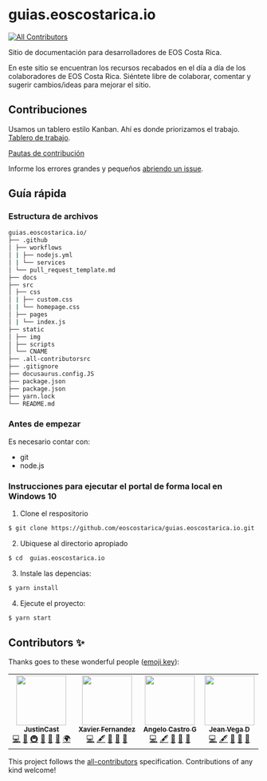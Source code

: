 # guias.eoscostarica.io
<!-- ALL-CONTRIBUTORS-BADGE:START - Do not remove or modify this section -->
[![All Contributors](https://img.shields.io/badge/all_contributors-4-orange.svg?style=flat-square)](#contributors-)
<!-- ALL-CONTRIBUTORS-BADGE:END -->

Sitio de documentación para desarrolladores de EOS Costa Rica.

En este sitio se encuentran los recursos recabados en el día a día de los colaboradores de EOS Costa Rica. Siéntete libre de colaborar, comentar y sugerir cambios/ideas para mejorar el sitio.

## Contribuciones 

Usamos un tablero estilo Kanban. Ahí es donde priorizamos el trabajo. [Tablero de trabajo](https://github.com/eoscostarica/guide.eoscostarica.io/projects/1).

[Pautas de contribución](https://guias.eoscostarica.io/docs/pautas-para-codigo-abierto)

Informe los errores grandes y pequeños [abriendo un issue](https://github.com/eoscostarica/guias.eoscostarica.io/issues).

## Guía rápida

### Estructura de archivos

```bash
guias.eoscostarica.io/
├── .github
│ ├── workflows
│ | ├── nodejs.yml
│ | └── services
│ └── pull_request_template.md
├── docs
├── src
│ ├── css
│ | ├── custom.css
│ | └── homepage.css
│ ├── pages
│ | └── index.js
├── static
│ ├── img
│ ├── scripts
│ └── CNAME
├── .all-contributorsrc
├── .gitignore
├── docusaurus.config.JS
├── package.json
├── package.json
├── yarn.lock
└── README.md
```

### Antes de empezar
Es necesario contar con: 
* git
* node.js


### Instrucciones para ejecutar el portal de forma local en Windows 10


1. Clone el respositorio

```bash
$ git clone https://github.com/eoscostarica/guias.eoscostarica.io.git
```

2. Ubiquese al directorio apropiado

```bash
$ cd  guias.eoscostarica.io
```

3. Instale las depencias:
```bash
$ yarn install 
```

4. Ejecute el proyecto:
```bash		
$ yarn start 
```

## Contributors ✨

Thanks goes to these wonderful people ([emoji key](https://allcontributors.org/docs/en/emoji-key)):

<!-- ALL-CONTRIBUTORS-LIST:START - Do not remove or modify this section -->
<!-- prettier-ignore-start -->
<!-- markdownlint-disable -->
<table>
  <tr>
    <td align="center"><a href="https://github.com/JustinCast"><img src="https://avatars1.githubusercontent.com/u/17890146?v=4" width="100px;" alt=""/><br /><sub><b>JustinCast</b></sub></a><br /><a href="https://github.com/eoscostarica/desarrolladores.eoscostarica.io/commits?author=JustinCast" title="Code">💻</a> <a href="https://github.com/eoscostarica/desarrolladores.eoscostarica.io/commits?author=JustinCast" title="Documentation">📖</a> <a href="#infra-JustinCast" title="Infrastructure (Hosting, Build-Tools, etc)">🚇</a> <a href="#maintenance-JustinCast" title="Maintenance">🚧</a> <a href="#projectManagement-JustinCast" title="Project Management">📆</a> <a href="https://github.com/eoscostarica/desarrolladores.eoscostarica.io/pulls?q=is%3Apr+reviewed-by%3AJustinCast" title="Reviewed Pull Requests">👀</a> <a href="#translation-JustinCast" title="Translation">🌍</a></td>
    <td align="center"><a href="https://eoscostarica.io"><img src="https://avatars0.githubusercontent.com/u/5632966?v=4" width="100px;" alt=""/><br /><sub><b>Xavier Fernandez</b></sub></a><br /><a href="https://github.com/eoscostarica/desarrolladores.eoscostarica.io/commits?author=xavier506" title="Code">💻</a> <a href="#content-xavier506" title="Content">🖋</a> <a href="https://github.com/eoscostarica/desarrolladores.eoscostarica.io/commits?author=xavier506" title="Documentation">📖</a> <a href="#ideas-xavier506" title="Ideas, Planning, & Feedback">🤔</a> <a href="https://github.com/eoscostarica/desarrolladores.eoscostarica.io/pulls?q=is%3Apr+reviewed-by%3Axavier506" title="Reviewed Pull Requests">👀</a></td>
	  <td align="center"><a href="https://github.com/AngeloCG97"><img src="https://avatars1.githubusercontent.com/u/51149817?s=460&u=5aa62e8b759001f7b981583f0639f46772d0ed15&v=4" width="100px;" alt=""/><br /><sub><b>Angelo Castro G</b></sub></a><br /><a href="https://github.com/AngeloCG97/desarrolladores.eoscostarica.io/commits?author=AngeloCG97" title="Code">💻</a> <a href="#content-AngeloCG97" title="Content">🖋</a> <a href="https://github.com/AngeloCG97/desarrolladores.eoscostarica.io/commits?author=AngeloCG97" title="Documentation">📖</a> <a href="https://github.com/AngeloCG97/desarrolladores.eoscostarica.io/commits?author=AngeloCG97" title="Maintenance">🚧</a> <a href="https://github.com/AngeloCG97/desarrolladores.eoscostarica.io/pulls?q=is%3Apr+reviewed-by%3Axavier506" title="Reviewed Pull Requests">👀</a></td>
	 <td align="center"><a href="https://github.com/JeanVegaD"><img src="https://avatars2.githubusercontent.com/u/19317138?s=460&u=c27cb3d5c2cfb732aa0eb13fb2831d1ef20a6627&v=4" width="100px;" alt=""/><br /><sub><b>Jean Vega D</b></sub></a><br /><a href="https://github.com/AngeloCG97/desarrolladores.eoscostarica.io/commits?author=JeanVegaD" title="Code">💻</a> <a href="#content-JeanVegaD" title="Content">🖋</a> <a href="https://github.com/JeanVegaD/desarrolladores.eoscostarica.io/commits?author=JeanVegaD" title="Documentation">📖</a> <a href="https://github.com/JeanVegaD/desarrolladores.eoscostarica.io/commits?author=JeanVegaD" title="Maintenance">🚧</a> <a href="https://github.com/JeanVegaD/desarrolladores.eoscostarica.io/pulls?q=is%3Apr+reviewed-by%3Axavier506" title="Reviewed Pull Requests">👀</a></td>
  </tr>
</table>

<!-- markdownlint-enable -->
<!-- prettier-ignore-end -->
<!-- ALL-CONTRIBUTORS-LIST:END -->

This project follows the [all-contributors](https://github.com/all-contributors/all-contributors) specification. Contributions of any kind welcome!
